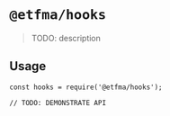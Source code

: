 # `@etfma/hooks`

> TODO: description

## Usage

```
const hooks = require('@etfma/hooks');

// TODO: DEMONSTRATE API
```
